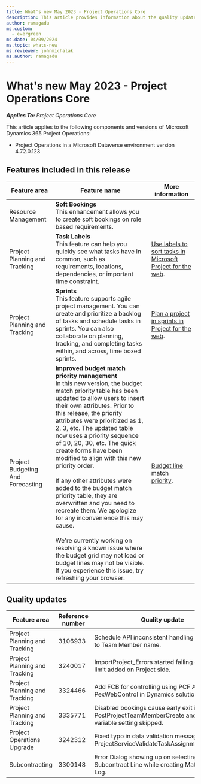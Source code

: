 ```yaml
---
title: What's new May 2023 - Project Operations Core
description: This article provides information about the quality updates that are available in the May 2023 release of Microsoft Dynamics 365 Project Operations Core.
author: ramagadu
ms.custom:
  - evergreen
ms.date: 04/09/2024
ms.topic: whats-new
ms.reviewer: johnmichalak 
ms.author: ramagadu
---
```


# What's new May 2023 - Project Operations Core

_**Applies To:** Project Operations Core_

This article applies to the following components and versions of Microsoft Dynamics 365 Project Operations:

- Project Operations in a Microsoft Dataverse environment version 4.72.0.123

## Features included in this release

| Feature area | Feature name | More information |
| --- | --- | --- |
|Resource Management| **Soft Bookings**</br>This enhancement allows you to create soft bookings on role based requirements. | |
|Project Planning and Tracking| **Task Labels**</br>This feature can help you quickly see what tasks have in common, such as requirements, locations, dependencies, or important time constraint. | [Use labels to sort tasks in Microsoft Project for the web](https://support.microsoft.com/en-us/office/use-labels-to-sort-tasks-in-microsoft-project-for-the-web-32dfc732-7bbc-48f0-9d17-672ddcd1905c). |
|Project Planning and Tracking| **Sprints**</br>This feature supports agile project management. You can create and prioritize a backlog of tasks and schedule tasks in sprints. You can also collaborate on planning, tracking, and completing tasks within, and across, time boxed sprints.| [Plan a project in sprints in Project for the web](https://support.microsoft.com/en-us/office/plan-a-project-in-sprints-in-project-for-the-web-7536fbef-0ece-47bf-beae-6a8ac2c69955). |
|Project Budgeting And Forecasting| **Improved budget match priority management**</br>In this new version, the budget match priority table has been updated to allow users to insert their own attributes. Prior to this release, the priority attributes were prioritized as 1, 2, 3, etc. The updated table now uses a priority sequence of 10, 20, 30, etc. The quick create forms have been modified to align with this new priority order. </br> </br>If any other attributes were added to the budget match priority table, they are overwritten and you need to recreate them. We apologize for any inconvenience this may cause.</br></br> We're currently working on resolving a known issue where the budget grid may not load or budget lines may not be visible. If you experience this issue, try refreshing your browser.| [Budget line match priority](/dynamics365/project-operations/pro/budget/budget-line-match-priority). |

## Quality updates
| Feature area | Reference number | Quality update |
| --- | --- | --- |
|Project Planning and Tracking|3106933|Schedule API inconsistent handling of updates to Team Member name. |
|Project Planning and Tracking|3240017|ImportProject_Errors started failing due to new limit added on Project side. |
|Project Planning and Tracking|3324466|Add FCB for controlling using PCF Auth in PexWebControl in Dynamics solution. |
|Project Planning and Tracking|3335771|Disabled bookings cause early exit in PostProjectTeamMemberCreate and shared variable setting skipped. |
|Project Operations Upgrade|3242312|Fixed typo in data validation message - ProjectServiceValidateTaskAssignmentCount.cs. |
|Subcontracting|3300148|Error Dialog showing up on selecting Subcontract Line while creating Material Usage Log. |
